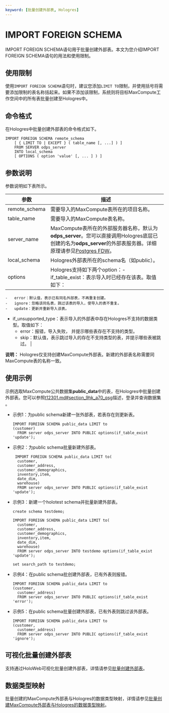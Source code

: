 ```yaml
---
keyword: [批量创建外部表, Hologres]
---
```


# IMPORT FOREIGN SCHEMA

IMPORT FOREIGN SCHEMA语句用于批量创建外部表。本文为您介绍IMPORT FOREIGN SCHEMA语句的用法和使用限制。

## 使用限制

使用`IMPORT FOREIGN SCHEMA`语句时，建议您添加`LIMIT TO`限制，并使用括号将需要添加限制的表名称括起来。如果不添加该限制，系统则将目标MaxCompute工作空间中的所有表批量创建至Hologres中。

## 命令格式

在Hologres中批量创建外部表的命令格式如下。

```
IMPORT FOREIGN SCHEMA remote_schema
    [ { LIMIT TO | EXCEPT } ( table_name [, ...] ) ]
    FROM SERVER odps_server
    INTO local_schema 
    [ OPTIONS ( option 'value' [, ... ] ) ]
```

## 参数说明

参数说明如下表所示。

|参数|描述|
|--|--|
|remote\_schema|需要导入的MaxCompute表所在的项目名称。|
|table\_name|需要导入的MaxCompute表名称。|
|server\_name|MaxCompute表所在的外部服务器名称，默认为**odps\_server**。您可以直接调用Hologres底层已创建的名为**odps\_server**的外部表服务器。详细原理请参见[Postgres FDW](https://www.postgresql.org/docs/11/postgres-fdw.html?spm=a2c4g.11186623.2.11.7e476020Gyif3k)。 |
|local\_schema|Hologres外部表所在的schema名（如public）。|
|options|Hologres支持如下两个option：-   if\_table\_exist：表示导入时已经存在该表。取值如下：
    -   error：默认值，表示已有同名外部表，不再重复创建。
    -   ignore：忽略该同名表，跳过该表的导入，使导入的表不重复。
    -   update：更新并重新导入该表。
-   if\_unsupported\_type：表示导入的外部表中存在Hologres不支持的数据类型。取值如下：
    -   error：报错，导入失败， 并提示哪些表存在不支持的类型。
    -   skip：默认值，表示跳过导入的存在不支持类型的表，并提示哪些表被跳过。 |

**说明：** Hologres仅支持创建MaxCompute外部表。新建的外部表名称需要同MaxCompute表的名称一致。

## 使用示例

示例选取MaxCompute公共数据集**public\_data**中的表，在Hologres中批量创建外部表。您可以参照[t12301.md\#section\_9hk\_a70\_qsg](/intl.zh-CN/公开数据集/概述.md)描述，登录并查询数据集 。

-   示例1：为public schema新建一张外部表，若表存在则更新表。

    ```
    IMPORT FOREIGN SCHEMA public_data LIMIT to
    (customer) 
      FROM server odps_server INTO PUBLIC options(if_table_exist 'update');
    ```

-   示例2：为public schema批量新建外部表。

    ```
     IMPORT FOREIGN SCHEMA public_data LIMIT to(
      customer,
      customer_address,
      customer_demographics,
      inventory,item,
      date_dim,
      warehouse) 
      FROM server odps_server INTO PUBLIC options(if_table_exist 'update');
    ```

-   示例3：新建一个holotest schema并批量新建外部表。

    ```
    create schema testdemo;
    
    IMPORT FOREIGN SCHEMA public_data LIMIT to(
      customer,
      customer_address,
      customer_demographics,
      inventory,item,
      date_dim,
      warehouse) 
      FROM server odps_server INTO testdemo options(if_table_exist 'update');
      
    set search_path to testdemo;
    ```

-   示例4：在public schema批创建外部表，已有外表则报错。

    ```
    IMPORT FOREIGN SCHEMA public_data LIMIT to
    (customer,
      customer_address) 
      FROM server odps_server INTO PUBLIC options(if_table_exist 'error');
    ```

-   示例5：在public schema批量创建外部表，已有外表则跳过该外部表。

    ```
    IMPORT FOREIGN SCHEMA public_data LIMIT to
    (customer,
      customer_address) 
      FROM server odps_server INTO PUBLIC options(if_table_exist 'ignore');
    ```


## 可视化批量创建外部表

支持通过HoloWeb可视化批量创建外部表，详情请参见[批量创建外部表](/intl.zh-CN/连接开发工具/HoloWeb/连接管理/MaxCompute加速/批量创建外部表.md)。

## 数据类型映射

批量创建的MaxCompute外部表与Hologres的数据类型映射，详情请参见[批量创建MaxCompute外部表与Hologres的数据类型映射](/intl.zh-CN/SQL参考/数据类型/数据类型汇总.md)。

